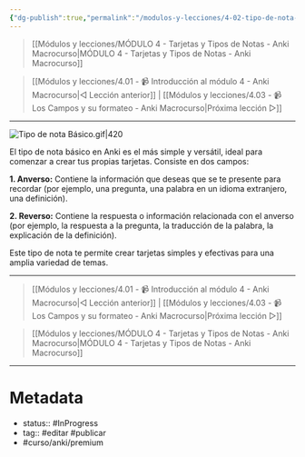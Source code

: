 ```yaml
---
{"dg-publish":true,"permalink":"/modulos-y-lecciones/4-02-tipo-de-nota-basico-anki-macrocurso/","noteIcon":"","updated":"2024-06-04T20:23:49.643+02:00"}
---
```



> [[Módulos y lecciones/MÓDULO 4 - Tarjetas y Tipos de Notas - Anki Macrocurso\|MÓDULO 4 - Tarjetas y Tipos de Notas - Anki Macrocurso]]

> [[Módulos y lecciones/4.01 - 📹 Introducción al módulo 4 - Anki Macrocurso\|◁ Lección anterior]] | [[Módulos y lecciones/4.03 - 📹 Los Campos y su formateo - Anki Macrocurso\|Próxima lección ▷]]

---

![Tipo de nota Básico.gif|420](/img/user/M%C3%B3dulos%20y%20lecciones/ANEXOS/Tipo%20de%20nota%20B%C3%A1sico.gif)

El tipo de nota básico en Anki es el más simple y versátil, ideal para comenzar a crear tus propias tarjetas. Consiste en dos campos:

**1. Anverso:** Contiene la información que deseas que se te presente para recordar (por ejemplo, una pregunta, una palabra en un idioma extranjero, una definición).

**2. Reverso:** Contiene la respuesta o información relacionada con el anverso (por ejemplo, la respuesta a la pregunta, la traducción de la palabra, la explicación de la definición).

Este tipo de nota te permite crear tarjetas simples y efectivas para una amplia variedad de temas.

---

> [[Módulos y lecciones/4.01 - 📹 Introducción al módulo 4 - Anki Macrocurso\|◁ Lección anterior]] | [[Módulos y lecciones/4.03 - 📹 Los Campos y su formateo - Anki Macrocurso\|Próxima lección ▷]]

> [[Módulos y lecciones/MÓDULO 4 - Tarjetas y Tipos de Notas - Anki Macrocurso\|MÓDULO 4 - Tarjetas y Tipos de Notas - Anki Macrocurso]]

---

# Metadata
- status:: #InProgress  
- tag:: #editar #publicar 
- #curso/anki/premium  